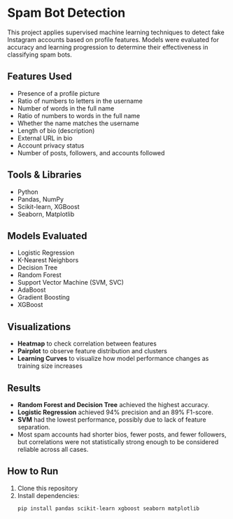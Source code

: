 # Spam Bot Detection

This project applies supervised machine learning techniques to detect fake Instagram accounts based on profile features. Models were evaluated for accuracy and learning progression to determine their effectiveness in classifying spam bots.

## Features Used

- Presence of a profile picture
- Ratio of numbers to letters in the username
- Number of words in the full name
- Ratio of numbers to words in the full name
- Whether the name matches the username
- Length of bio (description)
- External URL in bio
- Account privacy status
- Number of posts, followers, and accounts followed

## Tools & Libraries

- Python
- Pandas, NumPy
- Scikit-learn, XGBoost
- Seaborn, Matplotlib

## Models Evaluated

- Logistic Regression
- K-Nearest Neighbors
- Decision Tree
- Random Forest
- Support Vector Machine (SVM, SVC)
- AdaBoost
- Gradient Boosting
- XGBoost

## Visualizations

- **Heatmap** to check correlation between features
- **Pairplot** to observe feature distribution and clusters
- **Learning Curves** to visualize how model performance changes as training size increases

## Results

- **Random Forest and Decision Tree** achieved the highest accuracy.
- **Logistic Regression** achieved 94% precision and an 89% F1-score.
- **SVM** had the lowest performance, possibly due to lack of feature separation.
- Most spam accounts had shorter bios, fewer posts, and fewer followers, but correlations were not statistically strong enough to be considered reliable across all cases.

## How to Run

1. Clone this repository
2. Install dependencies:  
   ```bash
   pip install pandas scikit-learn xgboost seaborn matplotlib
